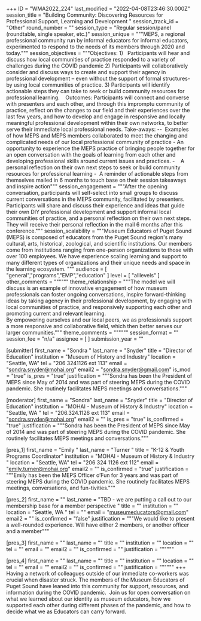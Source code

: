+++
ID = "WMA2022_224"
last_modified = "2022-04-08T23:46:30.000Z"
session_title = "Building Community: Discovering Resources for Professional Support, Learning and Development "
session_track_id = "Other"
round_number = ""
session_type = "Regular session/panel (roundtable, single speaker, etc.)"
session_unique = """MEPS, a regional professional community run by informal educators for informal educators, experimented to respond to the needs of its members through 2020 and today."""
session_objectives = """Objectives:
1)   Participants will hear and discuss how local communities of practice responded to a variety of challenges during the COVID pandemic
2) Participants will collaboratively consider and discuss ways to create and support their agency in professional development – even without the support of formal structures- by using local communities of practice. 
3) Participants will identify actionable steps they can take to seek or build community resources for professional learning.   
Outcomes:
Participants will connect and converse with presenters and each other, and through this impromptu community of practice, reflect on the changes to our field and their experiences over the last few years, and how to develop and engage in responsive and locally meaningful professional development within their own networks, to better serve their immediate local professional needs.
Take-aways:
--  Examples of how MEPS and MEPS members collaborated to meet the changing and complicated needs of our local professional community of practice
- An opportunity to experience the MEPS practice of bringing people together for an open conversation with the goals of learning from each other and developing professional skills around current issues and practices.
-    A personal reflection on their own next steps to seek or build community resources for professional learning 
-  A reminder of actionable steps from themselves mailed in 6 months to touch base on their session takeaways and inspire action"""
session_engagement = """After the opening conversation, participants will self-select into small groups to discuss current conversations in the MEPS community, facilitated by presenters.
Participants will share and discuss their experience and ideas that guide their own DIY professional development and support informal local communities of practice, and a personal reflection on their own next steps. 
They will receive their personal reflection in the mail 6 months after this conference."""
session_scalability = """Museum Educators of Puget Sound (MEPS) is composed of educators from the Puget Sound region's many cultural, arts, historical, zoological, and scientific institutions. Our members come from institutions ranging from one-person organizations to those with over 100 employees. We have experience scaling learning and support to many different types of organizations and their unique needs and space in the learning ecosystem.
"""
audience = [ "general","programs","EMP","education" ]
level = [ "alllevels" ]
other_comments = """"""
theme_relationship = """The model we will discuss is an example of innovative engagement of how museum professionals can foster ongoing conversations, inspire forward-thinking ideas by taking agency in their professional development, by engaging with local communities of practice, and responsively supporting each other and promoting current and relevant learning.  
By empowering ourselves and our local peers, we as professionals support a more responsive and collaborative field, which then better serves our larger communities."""
theme_comments = """"""
session_format = ""
session_fee = "n/a"
assignee = [  ]
submission_year = ""

[submitter]
first_name = "Sondra "
last_name = "Snyder"
title = "Director of Education"
institution = "Museum of History and Industry"
location = "Seattle, WA"
tel = "206 3241126 ext 113"
email = "sondra.snyder@mohai.org"
email2 = "sondra.snyder@gmail.com"
is_mod = "true"
is_pres = "true"
justification = """Sondra has been the President of MEPS since May of 2014 and was part of steering MEPS during the COVID pandemic. She routinely facilitates MEPS meetings and conversations."""

[moderator]
first_name = "Sondra"
last_name = "Snyder"
title = "Director of Education"
institution = "MOHAI - Museum of History & Industry"
location = "Seattle, WA "
tel = "206.324.1126 ext 113"
email = "sondra.snyder@mohai.org"
email2 = ""
is_pres = "true"
is_confirmed = "true"
justification = """Sondra has been the President of MEPS since May of 2014 and was part of steering MEPS during the COVID pandemic. She routinely facilitates MEPS meetings and conversations."""

[pres_1]
first_name = "Emily "
last_name = "Turner "
title = "K-12 & Youth Programs Coordinator"
institution = "MOHAI - Museum of History & Industry "
location = "Seattle, WA"
tel = "206 324 1126 ext 112"
email = "emily.turner@mohai.org"
email2 = ""
is_confirmed = "true"
justification = """Emily has been the MEPS Officer o’Fun for 3 years and was part of steering MEPS during the COVID pandemic. She routinely facilitates MEPS meetings, conversations, and fun-tivities."""

[pres_2]
first_name = ""
last_name = "TBD - we are putting a call out to our membership base for a member perspective "
title = ""
institution = ""
location = "Seattle, WA "
tel = ""
email = "museumeducators@gmail.com"
email2 = ""
is_confirmed = "false"
justification = """We would like to present a well-rounded experience. Will have either 2 members, or another officer and a member"""

[pres_3]
first_name = ""
last_name = ""
title = ""
institution = ""
location = ""
tel = ""
email = ""
email2 = ""
is_confirmed = ""
justification = """"""

[pres_4]
first_name = ""
last_name = ""
title = ""
institution = ""
location = ""
tel = ""
email = ""
email2 = ""
is_confirmed = ""
justification = """"""
+++
Having a network of colleagues outside of our immediate co-workers was crucial when disaster struck. The members of the Museum Educators of Puget Sound have leaned into this community for support, resources, and information during the COVID pandemic. 
Join us for open conversation on what we learned about our identity as museum educators, how we supported each other during different phases of the pandemic, and how to decide what we as Educators can carry forward. 
